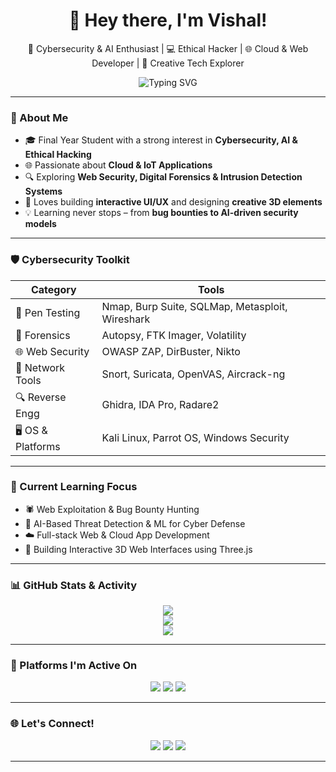 <h1 align="center">👋 Hey there, I'm Vishal!</h1>
<p align="center">
  🚀 Cybersecurity & AI Enthusiast | 💻 Ethical Hacker | 🌐 Cloud & Web Developer | 🎨 Creative Tech Explorer
</p>

<p align="center">
  <img src="https://readme-typing-svg.demolab.com?font=JetBrains+Mono&pause=1000&color=00F7FF&center=true&vCenter=true&width=600&lines=Cybersecurity+Explorer;AI+and+ML+Learner;Web+and+IoT+Developer;Ethical+Hacker;Creative+Mind+Always+Learning+%F0%9F%94%A5" alt="Typing SVG" />
</p>

---

### 🧠 About Me

- 🎓 Final Year Student with a strong interest in **Cybersecurity, AI & Ethical Hacking**
- 🌐 Passionate about **Cloud & IoT Applications**
- 🔍 Exploring **Web Security, Digital Forensics & Intrusion Detection Systems**
- 🎨 Loves building **interactive UI/UX** and designing **creative 3D elements**
- 💡 Learning never stops – from **bug bounties to AI-driven security models**

---

### 🛡️ Cybersecurity Toolkit

| Category       | Tools                                                                 |
|----------------|-----------------------------------------------------------------------|
| 🧪 Pen Testing  | Nmap, Burp Suite, SQLMap, Metasploit, Wireshark                      |
| 🔬 Forensics    | Autopsy, FTK Imager, Volatility                                       |
| 🌐 Web Security | OWASP ZAP, DirBuster, Nikto                                           |
| 📡 Network Tools| Snort, Suricata, OpenVAS, Aircrack-ng                                 |
| 🔍 Reverse Engg | Ghidra, IDA Pro, Radare2                                              |
| 🖥️ OS & Platforms| Kali Linux, Parrot OS, Windows Security                              |


---

### 🚀 Current Learning Focus

- 🕷️ Web Exploitation & Bug Bounty Hunting
- 🧠 AI-Based Threat Detection & ML for Cyber Defense
- ☁️ Full-stack Web & Cloud App Development
- 🎨 Building Interactive 3D Web Interfaces using Three.js

---

### 📊 GitHub Stats & Activity

<p align="center">
  <img src="https://github-readme-streak-stats.herokuapp.com/?user=VishalLSK&theme=tokyonight&hide_border=true" />
  <br>
  <img src="https://github-readme-stats.vercel.app/api?username=VishalLSK&show_icons=true&theme=tokyonight&hide_border=true" />
  <br>
  <img src="https://github-profile-summary-cards.vercel.app/api/cards/profile-details?username=VishalLSK&theme=tokyonight" />
</p>

---

### 🧠 Platforms I'm Active On

<p align="center">
  <a href="https://tryhackme.com"><img src="https://img.shields.io/badge/TryHackMe-red?style=for-the-badge&logo=tryhackme&logoColor=white" /></a>
  <a href="https://leetcode.com/u/vishallsk/"><img src="https://img.shields.io/badge/LeetCode-yellow?style=for-the-badge&logo=leetcode&logoColor=black" /></a>
  <a href="https://www.codechef.com/users/vishal_lsk"><img src="https://img.shields.io/badge/CodeChef-brown?style=for-the-badge&logo=codechef&logoColor=white" /></a>
</p>

---

### 🌐 Let's Connect!

<p align="center">
  <a href="mailto:vishal.lsk.dev@gmail.com"><img src="https://img.shields.io/badge/Gmail-D14836?style=for-the-badge&logo=gmail&logoColor=white"/></a>
  <a href="https://www.linkedin.com/in/vishal-lsk"><img src="https://img.shields.io/badge/LinkedIn-blue?style=for-the-badge&logo=linkedin&logoColor=white"/></a>
  <a href="https://www.instagram.com/vishal.lsk"><img src="https://img.shields.io/badge/Instagram-%23E4405F?style=for-the-badge&logo=instagram&logoColor=white"/></a>
</p>

---
